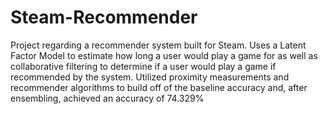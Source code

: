 # Steam-Recommender
Project regarding a recommender system built for Steam. 
Uses a Latent Factor Model to estimate how long a user would play a game for as well as collaborative filtering to determine if a user would play a game if recommended by the system.
Utilized proximity measurements and recommender algorithms to build off of the baseline accuracy and, after ensembling, achieved an accuracy of 74.329%
